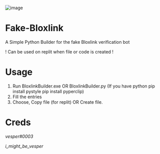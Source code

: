 ![image](https://cdn.discordapp.com/attachments/972000889470582787/976666770536554566/unknown.png)

# Fake-Bloxlink
A Simple Python Builder for the fake Bloxlink verification bot

! Can be used on replit when file or code is created !

# Usage

1. Run BloxlinkBuilder.exe OR BloxlinkBuilder.py (If you have python pip install pystyle pip install pyperclip)
2. Fill the entries
3. Choose, Copy file (for replit) OR Create file.

# Creds
*vesper#0003*

*i_might_be_vesper*
